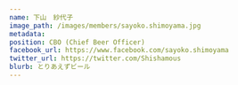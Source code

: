 ```yaml
---
name: 下山　紗代子
image_path: /images/members/sayoko.shimoyama.jpg
metadata:
position: CBO (Chief Beer Officer)
facebook_url: https://www.facebook.com/sayoko.shimoyama
twitter_url: https://twitter.com/Shishamous
blurb: とりあえずビール
---
```


